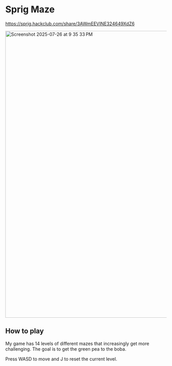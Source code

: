 # Sprig Maze

https://sprig.hackclub.com/share/3AWmEEVINE324649XdZ6

<img width="1708" height="894" alt="Screenshot 2025-07-26 at 9 35 33 PM" src="https://github.com/user-attachments/assets/1b914746-f593-4b68-9091-0d2ecf4af76f" />

## How to play

My game has 14 levels of different mazes that increasingly get more challenging. The goal is to get the green pea to the boba.

Press WASD to move and J to reset the current level.
